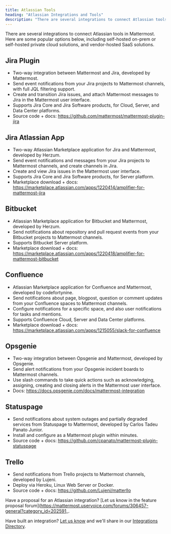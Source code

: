 ```yaml
---
title: Atlassian Tools
heading: "Atlassian Integrations and Tools"
description: "There are several integrations to connect Atlassian tools in Mattermost."
---
```


There are several integrations to connect Atlassian tools in Mattermost. Here are some popular options below, including self-hosted on-prem or self-hosted private cloud solutions, and vendor-hosted SaaS solutions.

## Jira Plugin

- Two-way integration between Mattermost and Jira, developed by Mattermost.
- Send event notifications from your Jira projects to Mattermost channels, with full JQL filtering support.
- Create and transition Jira issues, and attach Mattermost messages to Jira in the Mattermost user interface.
- Supports Jira Core and Jira Software products, for Cloud, Server, and Data Center platforms.
- Source code + docs: https://github.com/mattermost/mattermost-plugin-jira

## Jira Atlassian App

- Two-way Atlassian Marketplace application for Jira and Mattermost, developed by Herzum.
- Send event notifications and messages from your Jira projects to Mattermost channels, and create channels in Jira.
- Create and view Jira issues in the Mattermost user interface.
- Supports Jira Core and Jira Software products, for Server platform.
- Marketplace download + docs: https://marketplace.atlassian.com/apps/1220414/amplifier-for-mattermost-jira

## Bitbucket

- Atlassian Marketplace application for Bitbucket and Mattermost, developed by Herzum.
- Send notifications about repository and pull request events from your Bitbucket projects to Mattermost channels.
- Supports Bitbucket Server platform.
- Marketplace download + docs: https://marketplace.atlassian.com/apps/1220418/amplifier-for-mattermost-bitbucket

## Confluence

- Atlassian Marketplace application for Confluence and Mattermost, developed by codefortynine.
- Send notifications about page, blogpost, question or comment updates from your Confluence spaces to Mattermost channels.
- Configure notifications for a specific space, and also user notifications for tasks and mentions.
- Supports Confluence Cloud, Server and Data Center platforms.
- Marketplace download + docs: https://marketplace.atlassian.com/apps/1215055/slack-for-confluence

## Opsgenie

- Two-way integration between Opsgenie and Mattermost, developed by Opsgenie.
- Send alert notifications from your Opsgenie incident boards to Mattermost channels.
- Use slash commands to take quick actions such as acknowledging, assigning, creating and closing alerts in the Mattermost user interface.
- Docs: https://docs.opsgenie.com/docs/mattermost-integration

## Statuspage

- Send notifications about system outages and partially degraded services from Statuspage to Mattermost, developed by Carlos Tadeu Panato Junior.
- Install and configure as a Mattermost plugin within minutes.
- Source code + docs: https://github.com/cpanato/mattermost-plugin-statuspage

## Trello

- Send notifications from Trello projects to Mattermost channels, developed by Lujeni.
- Deploy via Heroku, Linux Web Server or Docker.
- Source code + docs: https://github.com/Lujeni/matterllo

Have a proposal for an Atlassian integration? [Let us know in the feature proposal forum](https://mattermost.uservoice.com/forums/306457-general?category_id=202591_.

Have built an integration? [Let us know](https://integrations.mattermost.com/submit-an-integration) and we'll share in our [Integrations Directory](https://integrations.mattermost.com).
